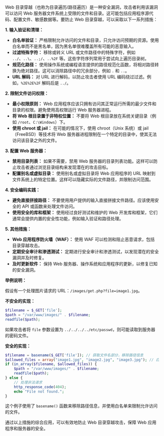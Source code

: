 Web 目录穿越（也称为目录遍历/路径遍历）是一种安全漏洞，攻击者利用该漏洞可以访问 Web 服务器文件系统上受限的文件和目录。这可能包括应用程序源代码、配置文件、敏感数据等。要防止 Web 目录穿越，可以采取以下一系列措施：

**1. 输入验证和清理：**

- **白名单验证：** 严格限制允许访问的文件和目录，只允许访问预期的资源。使用白名单而不是黑名单，因为黑名单很难覆盖所有可能的恶意输入。
- **过滤特殊字符：** 移除或转义 URL 或文件路径中的特殊字符，例如 `../`、`..\`、`..;/`、`..%2F` 等。这些字符序列常用于尝试向上遍历目录树。
- **规范化路径：** 使用操作系统或编程语言提供的路径规范化函数，将相对路径转换为绝对路径。这可以消除路径中的冗余部分，例如 `.` 和 `..`。
- **URL 解码：** 对 URL 进行解码，以防止攻击者使用 URL 编码绕过过滤。例如，`%2E%2E%2F` 解码后是 `../`。

**2. 限制文件访问权限：**

- **最小权限原则：** Web 应用程序应该只拥有访问其正常运行所需的最少文件和目录的权限。避免使用高权限运行 Web 服务器进程。
- **将 Web 根目录置于非特权位置：** 不要将 Web 根目录放在系统关键目录（例如 `/root`、`C:\Windows`）下。
- **使用 chroot 或 jail：** 在可能的情况下，使用 chroot（Unix 系统）或 jail（FreeBSD）等技术将 Web 服务器进程限制在一个特定的目录中，使其无法访问该目录之外的文件。

**3. 配置 Web 服务器：**

- **禁用目录列表：** 如果不需要，禁用 Web 服务器的目录列表功能。这样可以防止攻击者通过浏览目录结构来发现潜在的攻击目标。
- **配置别名或虚拟目录：** 使用别名或虚拟目录将 Web 应用程序的 URL 映射到文件系统上的特定位置。这样可以隐藏实际的文件路径，并限制访问范围。

**4. 安全编码实践：**

- **避免直接拼接路径：** 不要使用用户提供的输入直接拼接文件路径。应该使用安全的 API 或函数来处理文件访问。
- **使用安全的库和框架：** 使用经过良好测试和维护的 Web 开发库和框架，它们通常会提供内置的安全性功能，例如输入验证和路径处理。

**5. 其他措施：**

- **Web 应用程序防火墙（WAF）：** 使用 WAF 可以检测和阻止恶意请求，包括目录穿越攻击。
- **定期安全审计和渗透测试：** 定期进行安全审计和渗透测试，以发现潜在的安全漏洞并及时修复。
- **及时更新软件：** 保持 Web 服务器、操作系统和应用程序的更新，以修复已知的安全漏洞。

**举例说明：**

假设有一个处理图片请求的 URL：`/images/get.php?file=image1.jpg`。

**不安全的实现：**


```php
$filename = $_GET['file'];
$path = "/var/www/images/" . $filename;
readfile($path);
```

如果攻击者将 `file` 参数设置为 `../../../../etc/passwd`，则可能读取到服务器的密码文件。

**安全的实现：**


```php
$filename = basename($_GET['file']); // 获取文件名部分，移除路径信息
$allowed_files = array("image1.jpg", "image2.jpg", "image3.jpg"); // 白名单
if (in_array($filename, $allowed_files)) {
    $path = "/var/www/images/" . $filename;
    readfile($path);
} else {
    // 处理非法请求
    http_response_code(404);
    echo "File not found.";
}
```

这个例子使用了 `basename()` 函数来移除路径信息，并使用白名单来限制允许访问的文件。

通过以上措施的综合应用，可以有效地防止 Web 目录穿越攻击，保障 Web 应用程序和服务器的安全。